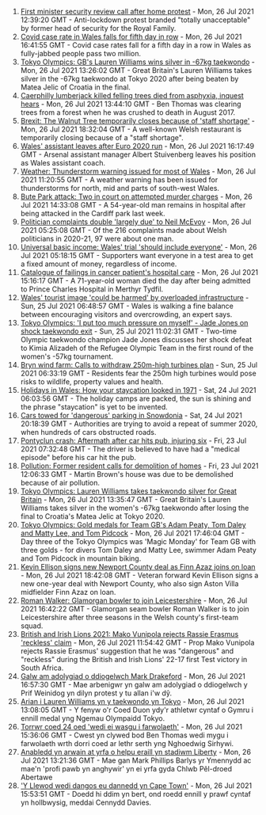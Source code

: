 1. [First minister security review call after home protest](https://www.bbc.co.uk/news/uk-wales-57960252) - Mon, 26 Jul 2021 12:39:20 GMT - Anti-lockdown protest branded "totally unacceptable" by former head of security for the Royal Family.
2. [Covid case rate in Wales falls for fifth day in row](https://www.bbc.co.uk/news/uk-wales-57969591) - Mon, 26 Jul 2021 16:41:55 GMT - Covid case rates fall for a fifth day in a row in Wales as fully-jabbed people pass two million.
3. [Tokyo Olympics: GB's Lauren Williams wins silver in -67kg taekwondo](https://www.bbc.co.uk/sport/olympics/57968427) - Mon, 26 Jul 2021 13:26:02 GMT - Great Britain's Lauren Williams takes silver in the -67kg taekwondo at Tokyo 2020 after being beaten by Matea Jelic of Croatia in the final.
4. [Caerphilly lumberjack killed felling trees died from asphyxia, inquest hears](https://www.bbc.co.uk/news/uk-wales-57971422) - Mon, 26 Jul 2021 13:44:10 GMT - Ben Thomas was clearing trees from a forest when he was crushed to death in August 2017.
5. [Brexit: The Walnut Tree temporarily closes because of 'staff shortage'](https://www.bbc.co.uk/news/uk-wales-57971770) - Mon, 26 Jul 2021 18:32:04 GMT - A well-known Welsh restaurant is temporarily closing because of a "staff shortage".
6. [Wales' assistant leaves after Euro 2020 run](https://www.bbc.co.uk/sport/football/57974739) - Mon, 26 Jul 2021 16:17:49 GMT - Arsenal assistant manager Albert Stuivenberg leaves his position as Wales assistant coach.
7. [Weather: Thunderstorm warning issued for most of Wales](https://www.bbc.co.uk/news/uk-wales-57971472) - Mon, 26 Jul 2021 11:20:55 GMT - A weather warning has been issued for thunderstorms for north, mid and parts of south-west Wales.
8. [Bute Park attack: Two in court on attempted murder charges](https://www.bbc.co.uk/news/uk-wales-57971421) - Mon, 26 Jul 2021 14:33:08 GMT - A 54-year-old man remains in hospital after being attacked in the Cardiff park last week.
9. [Politician complaints double 'largely due' to Neil McEvoy](https://www.bbc.co.uk/news/uk-wales-57948216) - Mon, 26 Jul 2021 05:25:08 GMT - Of the 216 complaints made about Welsh politicians in 2020-21, 97 were about one man.
10. [Universal basic income: Wales' trial 'should include everyone'](https://www.bbc.co.uk/news/uk-wales-57944123) - Mon, 26 Jul 2021 05:18:15 GMT - Supporters want everyone in a test area to get a fixed amount of money, regardless of income.
11. [Catalogue of failings in cancer patient's hospital care](https://www.bbc.co.uk/news/uk-wales-57967546) - Mon, 26 Jul 2021 15:16:17 GMT - A 71-year-old woman died the day after being admitted to Prince Charles Hospital in Merthyr Tydfil.
12. [Wales' tourist image 'could be harmed' by overloaded infrastructure](https://www.bbc.co.uk/news/uk-wales-57898837) - Sun, 25 Jul 2021 06:48:57 GMT - Wales is walking a fine balance between encouraging visitors and overcrowding, an expert says.
13. [Tokyo Olympics: 'I put too much pressure on myself' - Jade Jones on shock taekwondo exit](https://www.bbc.co.uk/sport/av/olympics/57961788) - Sun, 25 Jul 2021 11:02:31 GMT - Two-time Olympic taekwondo champion Jade Jones discusses her shock defeat to Kimia Alizadeh of the Refugee Olympic Team in the first round of the women's -57kg tournament.
14. [Bryn wind farm: Calls to withdraw 250m-high turbines plan](https://www.bbc.co.uk/news/uk-wales-57944180) - Sun, 25 Jul 2021 06:33:19 GMT - Residents fear the 250m high turbines would pose risks to wildlife, property values and health.
15. [Holidays in Wales: How your staycation looked in 1971](https://www.bbc.co.uk/news/uk-wales-57918491) - Sat, 24 Jul 2021 06:03:56 GMT - The holiday camps are packed, the sun is shining and the phrase "staycation" is yet to be invented.
16. [Cars towed for 'dangerous' parking in Snowdonia](https://www.bbc.co.uk/news/uk-wales-57956443) - Sat, 24 Jul 2021 20:18:39 GMT - Authorities are trying to avoid a repeat of summer 2020, when hundreds of cars obstructed roads.
17. [Pontyclun crash: Aftermath after car hits pub, injuring six](https://www.bbc.co.uk/news/uk-wales-57939709) - Fri, 23 Jul 2021 07:32:48 GMT - The driver is believed to have had a "medical episode" before his car hit the pub.
18. [Pollution: Former resident calls for demolition of homes](https://www.bbc.co.uk/news/uk-wales-57941020) - Fri, 23 Jul 2021 12:06:33 GMT - Martin Brown's house was due to be demolished because of air pollution.
19. [Tokyo Olympics: Lauren Williams takes taekwondo silver for Great Britain](https://www.bbc.co.uk/sport/av/olympics/57968953) - Mon, 26 Jul 2021 13:35:47 GMT - Great Britain's Lauren Williams takes silver in the women's -67kg taekwondo after losing the final to Croatia's Matea Jelic at Tokyo 2020.
20. [Tokyo Olympics: Gold medals for Team GB's Adam Peaty, Tom Daley and Matty Lee, and Tom Pidcock](https://www.bbc.co.uk/sport/olympics/57972548) - Mon, 26 Jul 2021 17:46:04 GMT - Day three of the Tokyo Olympics was 'Magic Monday' for Team GB with three golds - for divers Tom Daley and Matty Lee, swimmer Adam Peaty and Tom Pidcock in mountain biking.
21. [Kevin Ellison signs new Newport County deal as Finn Azaz joins on loan](https://www.bbc.co.uk/sport/football/57977091) - Mon, 26 Jul 2021 18:42:08 GMT - Veteran forward Kevin Ellison signs a new one-year deal with Newport County, who also sign Aston Villa midfielder Finn Azaz on loan.
22. [Roman Walker: Glamorgan bowler to join Leicestershire](https://www.bbc.co.uk/sport/cricket/57961817) - Mon, 26 Jul 2021 16:42:22 GMT - Glamorgan seam bowler Roman Walker is to join Leicestershire after three seasons in the Welsh county's first-team squad.
23. [British and Irish Lions 2021: Mako Vunipola rejects Rassie Erasmus 'reckless' claim](https://www.bbc.co.uk/sport/rugby-union/57967792) - Mon, 26 Jul 2021 11:54:42 GMT - Prop Mako Vunipola rejects Rassie Erasmus' suggestion that he was "dangerous" and "reckless" during the British and Irish Lions' 22-17 first Test victory in South Africa.
24. [Galw am adolygiad o ddiogelwch Mark Drakeford](https://www.bbc.co.uk/newyddion/57949110) - Mon, 26 Jul 2021 16:57:30 GMT - Mae arbenigwr yn galw am adolygiad o ddiogelwch y Prif Weinidog yn dilyn protest y tu allan i'w dŷ.
25. [Arian i Lauren Williams yn y taekwondo yn Tokyo](https://www.bbc.co.uk/newyddion/57968890) - Mon, 26 Jul 2021 13:08:05 GMT - Y fenyw o'r Coed Duon ydy'r athletwr cyntaf o Gymru i ennill medal yng Ngemau Olympaidd Tokyo.
26. [Torrwr coed 24 oed 'wedi ei wasgu i farwolaeth'](https://www.bbc.co.uk/newyddion/57974552) - Mon, 26 Jul 2021 15:36:06 GMT - Cwest yn clywed bod Ben Thomas wedi mygu i farwolaeth wrth dorri coed ar lethr serth yng Nghoedwig Sirhywi.
27. [Anabledd yn arwain at yrfa o helpu eraill yn stadiwm Liberty](https://www.bbc.co.uk/newyddion/57916025) - Mon, 26 Jul 2021 13:21:36 GMT - Mae gan Mark Phillips Barlys yr Ymennydd ac mae'n 'profi pawb yn anghywir' yn ei yrfa gyda Chlwb Pêl-droed Abertawe
28. ['Y Llewod wedi dangos eu dannedd yn Cape Town'](https://www.bbc.co.uk/newyddion/57974001) - Mon, 26 Jul 2021 15:53:51 GMT - Doedd hi ddim yn bert, ond roedd ennill y prawf cyntaf yn hollbwysig, meddai Cennydd Davies.

